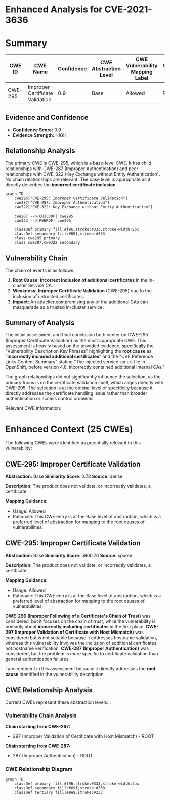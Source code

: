 # Enhanced Analysis for CVE-2021-3636

# Summary
| CWE ID | CWE Name | Confidence | CWE Abstraction Level | CWE Vulnerability Mapping Label | CWE-Vulnerability Mapping Notes |
|---|---|---|---|---|---|
| CWE-295 | Improper Certificate Validation | 0.9 | Base | Allowed | Primary CWE |

## Evidence and Confidence

*   **Confidence Score:** 0.9
*   **Evidence Strength:** HIGH

## Relationship Analysis
The primary CWE is CWE-295, which is a base-level CWE. It has child relationships with CWE-287 (Improper Authentication) and peer relationships with CWE-322 (Key Exchange without Entity Authentication). No chain relationships are relevant. The base level is appropriate as it directly describes the **incorrect certificate inclusion**.

```mermaid
graph TD
    cwe295["CWE-295: Improper Certificate Validation"]
    cwe287["CWE-287: Improper Authentication"]
    cwe322["CWE-322: Key Exchange without Entity Authentication"]
    
    cwe287 -->|CHILDOF| cwe295
    cwe322 -->|PEEROF| cwe295
    
    classDef primary fill:#f96,stroke:#333,stroke-width:2px
    classDef secondary fill:#69f,stroke:#333
    class cwe295 primary
    class cwe287,cwe322 secondary
```

## Vulnerability Chain
The chain of events is as follows:
1.  **Root Cause:** **Incorrect inclusion of additional certificates** in the in-cluster Service CA.
2.  **Weakness:** **Improper Certificate Validation** (CWE-295) due to the inclusion of untrusted certificates.
3.  **Impact:** An attacker compromising any of the additional CAs can masquerade as a trusted in-cluster service.

## Summary of Analysis
The initial assessment and final conclusion both center on CWE-295 (Improper Certificate Validation) as the most appropriate CWE. This assessment is heavily based on the provided evidence, specifically the "Vulnerability Description Key Phrases" highlighting the **root cause** as "**incorrectly included additional certificates**" and the "CVE Reference Links Content Summary" stating "The injected service-ca.crt file in OpenShift, before version 4.8, incorrectly contained additional internal CAs."

The graph relationships did not significantly influence the selection, as the primary focus is on the certificate validation itself, which aligns directly with CWE-295. The selection is at the optimal level of specificity because it directly addresses the certificate handling issue rather than broader authentication or access control problems.

Relevant CWE Information:

# Enhanced Context (25 CWEs)
The following CWEs were identified as potentially relevant to this vulnerability:

## CWE-295: Improper Certificate Validation
**Abstraction:** Base
**Similarity Score**: 0.78
**Source**: dense

**Description**:
The product does not validate, or incorrectly validates, a certificate.

**Mapping Guidance**:
- Usage: Allowed
- Rationale: This CWE entry is at the Base level of abstraction, which is a preferred level of abstraction for mapping to the root causes of vulnerabilities.

## CWE-295: Improper Certificate Validation
**Abstraction:** Base
**Similarity Score**: 5960.76
**Source**: sparse

**Description**:
The product does not validate, or incorrectly validates, a certificate.

**Mapping Guidance**:
- Usage: Allowed
- Rationale: This CWE entry is at the Base level of abstraction, which is a preferred level of abstraction for mapping to the root causes of vulnerabilities.

**CWE-296 (Improper Following of a Certificate's Chain of Trust)** was considered, but it focuses on the chain of trust, while the vulnerability is primarily about **incorrectly including certificates** in the first place.
**CWE-297 (Improper Validation of Certificate with Host Mismatch)** was considered but is not suitable because it addresses hostname validation, whereas this vulnerability involves the inclusion of additional certificates, not hostname verification.
**CWE-287 (Improper Authentication)** was considered, but the problem is more specific to certificate validation than general authentication failures.

I am confident in this assessment because it directly addresses the **root cause** identified in the vulnerability description.


## CWE Relationship Analysis

Current CWEs represent these abstraction levels: .


### Vulnerability Chain Analysis

**Chain starting from CWE-297:**
- 297 (Improper Validation of Certificate with Host Mismatch) - ROOT


**Chain starting from CWE-287:**
- 287 (Improper Authentication) - ROOT



### CWE Relationship Diagram

```mermaid
graph TD
    classDef primary fill:#f96,stroke:#333,stroke-width:2px
    classDef secondary fill:#69f,stroke:#333
    classDef tertiary fill:#9e9,stroke:#333
```